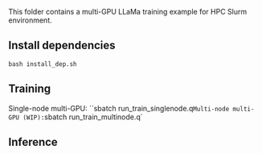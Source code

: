 This folder contains a multi-GPU LLaMa training example for HPC Slurm environment.

## Install dependencies
`bash install_dep.sh`

## Training
Single-node multi-GPU: ``sbatch run_train_singlenode.q`
Multi-node multi-GPU (WIP): `sbatch run_train_multinode.q`

## Inference
